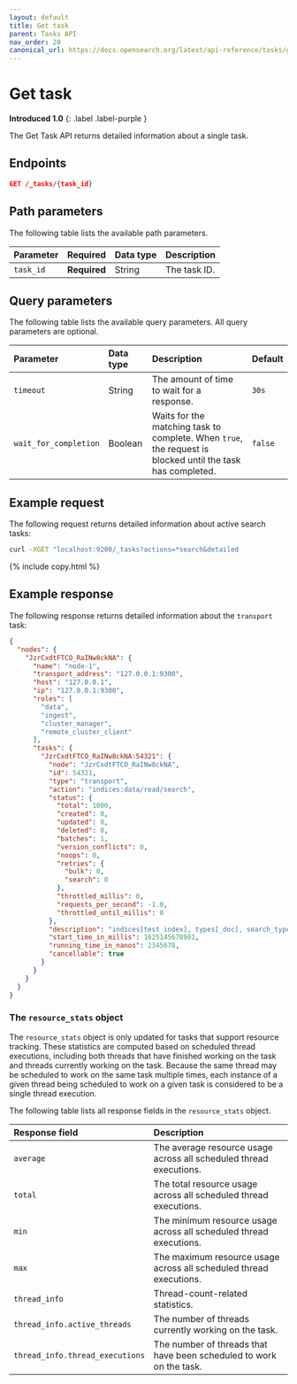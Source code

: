 ```yaml
---
layout: default
title: Get task
parent: Tasks API
nav_order: 20
canonical_url: https://docs.opensearch.org/latest/api-reference/tasks/get-tasks/
---
```


# Get task
**Introduced 1.0**
{: .label .label-purple }

The Get Task API returns detailed information about a single task.

<!-- spec_insert_start
api: tasks.get
component: endpoints
-->
## Endpoints
```json
GET /_tasks/{task_id}
```
<!-- spec_insert_end -->

<!-- spec_insert_start
api: tasks.get
component: path_parameters
-->
## Path parameters

The following table lists the available path parameters.

| Parameter | Required | Data type | Description |
| :--- | :--- | :--- | :--- |
| `task_id` | **Required** | String | The task ID. |

<!-- spec_insert_end -->

<!-- spec_insert_start
api: tasks.get
component: query_parameters
-->
## Query parameters

The following table lists the available query parameters. All query parameters are optional.

| Parameter | Data type | Description | Default |
| :--- | :--- | :--- | :--- |
| `timeout` | String | The amount of time to wait for a response. | `30s` |
| `wait_for_completion` | Boolean | Waits for the matching task to complete. When `true`, the request is blocked until the task has completed. | `false` |

<!-- spec_insert_end -->

## Example request

The following request returns detailed information about active search tasks:

```bash
curl -XGET "localhost:9200/_tasks?actions=*search&detailed
```
{% include copy.html %}

## Example response

The following response returns detailed information about the `transport` task:

```json
{
  "nodes": {
    "JzrCxdtFTCO_RaINw8ckNA": {
      "name": "node-1",
      "transport_address": "127.0.0.1:9300",
      "host": "127.0.0.1",
      "ip": "127.0.0.1:9300",
      "roles": [
        "data",
        "ingest",
        "cluster_manager",
        "remote_cluster_client"
      ],
      "tasks": {
        "JzrCxdtFTCO_RaINw8ckNA:54321": {
          "node": "JzrCxdtFTCO_RaINw8ckNA",
          "id": 54321,
          "type": "transport",
          "action": "indices:data/read/search",
          "status": {
            "total": 1000,
            "created": 0,
            "updated": 0,
            "deleted": 0,
            "batches": 1,
            "version_conflicts": 0,
            "noops": 0,
            "retries": {
              "bulk": 0,
              "search": 0
            },
            "throttled_millis": 0,
            "requests_per_second": -1.0,
            "throttled_until_millis": 0
          },
          "description": "indices[test_index], types[_doc], search_type[QUERY_THEN_FETCH], source[{\"query\":{\"match_all\":{}}}]",
          "start_time_in_millis": 1625145678901,
          "running_time_in_nanos": 2345678,
          "cancellable": true
        }
      }
    }
  }
}
```

### The `resource_stats` object

The `resource_stats` object is only updated for tasks that support resource tracking. These statistics are computed based on scheduled thread executions, including both threads that have finished working on the task and threads currently working on the task. Because the same thread may be scheduled to work on the same task multiple times, each instance of a given thread being scheduled to work on a given task is considered to be a single thread execution.

The following table lists all response fields in the `resource_stats` object. 

Response field | Description |
:--- | :--- |
`average` | The average resource usage across all scheduled thread executions. |
`total` | The total resource usage across all scheduled thread executions. |
`min` | The minimum resource usage across all scheduled thread executions. |
`max` | The maximum resource usage across all scheduled thread executions. |
`thread_info` | Thread-count-related statistics.|
`thread_info.active_threads` | The number of threads currently working on the task. |
`thread_info.thread_executions` | The number of threads that have been scheduled to work on the task. |